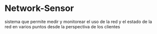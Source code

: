 # Network-Sensor

sistema que permite medir y monitorear el uso de la red y el estado de la red en varios puntos desde la perspectiva de los clientes
